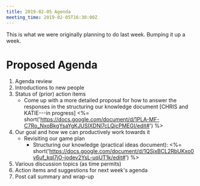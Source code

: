 ```yaml
---
title: 2019-02-05 Agenda
meeting_time: 2019-02-05T16:30:00Z
---
```


This is what we were originally planning to do last week. Bumping it up a week.

# Proposed Agenda

1. Agenda review
2. Introductions to new people
3. Status of (prior) action items
    - Come up with a more detailed proposal for how to answer the responses in
      the structuring our knowledge document [CHRIS and KATIE---in progress]
      <%=
      short('https://docs.google.com/document/d/1PLA-MF-C7Ro_NxoBkgYsaYgKJUSIXDNl7cLQjcPMEGI/edit#')
      %>
4. Our goal and how we can productively work towards it
    - Revisiting our game plan
       - Structuring our knowledge (practical ideas document): <%=
         short('https://docs.google.com/document/d/1QSjxBCL2RbUKxo0v6uf_kql7jO-jodev2YsL-uqUT1k/edit#')
         %>
5. Various discussion topics (as time permits)
6. Action items and suggestions for next week's agenda
7. Post call summary and wrap-up
